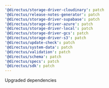 ```yaml
---
'@directus/storage-driver-cloudinary': patch
'@directus/release-notes-generator': patch
'@directus/storage-driver-supabase': patch
'@directus/storage-driver-azure': patch
'@directus/storage-driver-local': patch
'@directus/storage-driver-gcs': patch
'@directus/storage-driver-s3': patch
'@directus/update-check': patch
'@directus/system-data': patch
'@directus/validation': patch
'@directus/schema': patch
'@directus/specs': patch
'@directus/sdk': patch
---
```


Upgraded dependencies
